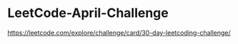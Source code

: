 # LeetCode-April-Challenge
https://leetcode.com/explore/challenge/card/30-day-leetcoding-challenge/
